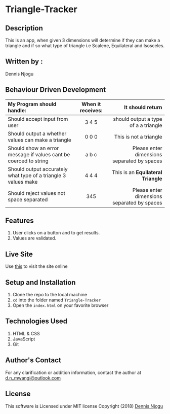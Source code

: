 # Triangle-Tracker
## Description
This is an app, when given 3 dimensions will determine if they can make a triangle and if so what type of triangle i.e Scalene, Equilateral and Isosceles.
## Written by : 
Dennis Njogu

## Behaviour Driven Development

| My Program should handle:     | When it receives:         |It should return
|:------------------            |:-----------------------:  |--------------------:
|Should accept input from user  |   3 4 5                   | should output a type of a a triangle
|Should output a whether  values can make a triangle|  0 0 0                    | This is not a triangle
|Should show an error message if values cant be coerced to string   |  a b c                    | Please enter dimensions separated by spaces
|Should output accurately what type of a triangle 3 values make|   4 4 4                   |This is an **Equilateral Triangle**
| Should reject values not space separated      | 345                       |Please enter dimensions separated by spaces


## Features
1. User clicks on a button and to get results.
2. Values are validated.
   
## Live Site
Use [this](https://dcolonel6.github.io/Triangle-Tracker/) to visit the site online

## Setup and Installation
1. Clone the repo to the local machine
2. `cd` into the folder named `Triangle-Tracker`
3. Open the `index.html` on your favorite browser

## Technologies Used
1. HTML & CSS
2. JavaScript
3. Git
## Author's Contact
For any clarification or addition information, contact the author at d.n_mwangi@outlook.com

## License
This software is Licensed under MIT license Copyright (2018) [Dennis Njogu](https://opensource.org)

